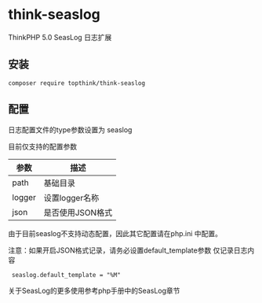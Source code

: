 # think-seaslog

ThinkPHP 5.0 SeasLog 日志扩展

## 安装

~~~
composer require topthink/think-seaslog
~~~

## 配置

日志配置文件的type参数设置为 seaslog

目前仅支持的配置参数

|参数|描述|
|---|---|
| path |基础目录|
| logger |设置logger名称|
| json |是否使用JSON格式|

由于目前seaslog不支持动态配置，因此其它配置请在php.ini 中配置。

注意：如果开启JSON格式记录，请务必设置default_template参数 仅记录日志内容

~~~
 seaslog.default_template = "%M"
~~~

关于SeasLog的更多使用参考php手册中的SeasLog章节